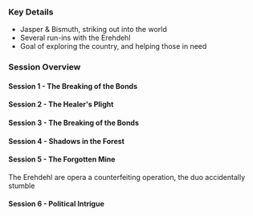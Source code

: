 ### Key Details
- Jasper & Bismuth, striking out into the world
- Several run-ins with the Erehdehl
- Goal of exploring the country, and helping those in need


### Session Overview
#### Session 1 - The Breaking of the Bonds
#### Session 2 - The Healer's Plight
#### Session 3 - The Breaking of the Bonds
#### Session 4 - Shadows in the Forest
#### Session 5 - The Forgotten Mine
The Erehdehl are opera a counterfeiting operation, the duo accidentally stumble
#### Session 6 - Political Intrigue
